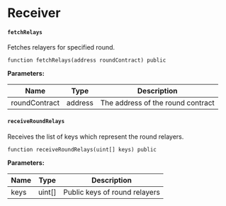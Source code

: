 # Receiver

#### **`fetchRelays`**

Fetches relayers for specified round.

```
function fetchRelays(address roundContract) public
```

**Parameters:**

| Name          | Type    | Description                       |
|---------------|---------|-----------------------------------|
| roundContract | address | The address of the round contract |

#### **`receiveRoundRelays`**	

Receives the list of keys which represent the round relayers.

```
function receiveRoundRelays(uint[] keys) public
```

**Parameters:**

| Name | Type   | Description                    |
|------|--------|--------------------------------|
| keys | uint[] | Public keys of round relayers  |